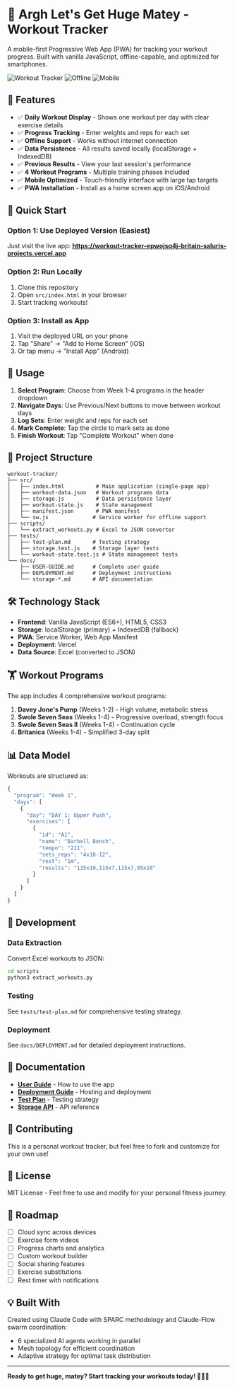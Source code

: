 # 💪 Argh Let's Get Huge Matey - Workout Tracker

A mobile-first Progressive Web App (PWA) for tracking your workout progress. Built with vanilla JavaScript, offline-capable, and optimized for smartphones.

![Workout Tracker](https://img.shields.io/badge/PWA-Ready-blue)
![Offline](https://img.shields.io/badge/Offline-Capable-green)
![Mobile](https://img.shields.io/badge/Mobile-Optimized-orange)

## 🎯 Features

- ✅ **Daily Workout Display** - Shows one workout per day with clear exercise details
- ✅ **Progress Tracking** - Enter weights and reps for each set
- ✅ **Offline Support** - Works without internet connection
- ✅ **Data Persistence** - All results saved locally (localStorage + IndexedDB)
- ✅ **Previous Results** - View your last session's performance
- ✅ **4 Workout Programs** - Multiple training phases included
- ✅ **Mobile Optimized** - Touch-friendly interface with large tap targets
- ✅ **PWA Installation** - Install as a home screen app on iOS/Android

## 🚀 Quick Start

### Option 1: Use Deployed Version (Easiest)
Just visit the live app: **https://workout-tracker-epwojsq4j-britain-saluris-projects.vercel.app**

### Option 2: Run Locally
1. Clone this repository
2. Open `src/index.html` in your browser
3. Start tracking workouts!

### Option 3: Install as App
1. Visit the deployed URL on your phone
2. Tap "Share" → "Add to Home Screen" (iOS)
3. Or tap menu → "Install App" (Android)

## 📱 Usage

1. **Select Program**: Choose from Week 1-4 programs in the header dropdown
2. **Navigate Days**: Use Previous/Next buttons to move between workout days
3. **Log Sets**: Enter weight and reps for each set
4. **Mark Complete**: Tap the circle to mark sets as done
5. **Finish Workout**: Tap "Complete Workout" when done

## 📂 Project Structure

```
workout-tracker/
├── src/
│   ├── index.html          # Main application (single-page app)
│   ├── workout-data.json   # Workout programs data
│   ├── storage.js          # Data persistence layer
│   ├── workout-state.js    # State management
│   ├── manifest.json       # PWA manifest
│   └── sw.js              # Service worker for offline support
├── scripts/
│   └── extract_workouts.py # Excel to JSON converter
├── tests/
│   ├── test-plan.md       # Testing strategy
│   ├── storage.test.js    # Storage layer tests
│   └── workout-state.test.js # State management tests
└── docs/
    ├── USER-GUIDE.md      # Complete user guide
    ├── DEPLOYMENT.md      # Deployment instructions
    └── storage-*.md       # API documentation
```

## 🛠️ Technology Stack

- **Frontend**: Vanilla JavaScript (ES6+), HTML5, CSS3
- **Storage**: localStorage (primary) + IndexedDB (fallback)
- **PWA**: Service Worker, Web App Manifest
- **Deployment**: Vercel
- **Data Source**: Excel (converted to JSON)

## 🏋️ Workout Programs

The app includes 4 comprehensive workout programs:

1. **Davey Jone's Pump** (Weeks 1-2) - High volume, metabolic stress
2. **Swole Seven Seas** (Weeks 1-4) - Progressive overload, strength focus
3. **Swole Seven Seas II** (Weeks 1-4) - Continuation cycle
4. **Britanica** (Weeks 1-4) - Simplified 3-day split

## 📊 Data Model

Workouts are structured as:
```javascript
{
  "program": "Week 1",
  "days": [
    {
      "day": "DAY 1: Upper Push",
      "exercises": [
        {
          "id": "A1",
          "name": "Barbell Bench",
          "tempo": "211",
          "sets_reps": "4x10-12",
          "rest": "1m",
          "results": "115x10,115x7,115x7,95x10"
        }
      ]
    }
  ]
}
```

## 🔧 Development

### Data Extraction
Convert Excel workouts to JSON:
```bash
cd scripts
python3 extract_workouts.py
```

### Testing
See `tests/test-plan.md` for comprehensive testing strategy.

### Deployment
See `docs/DEPLOYMENT.md` for detailed deployment instructions.

## 📖 Documentation

- **[User Guide](docs/USER-GUIDE.md)** - How to use the app
- **[Deployment Guide](docs/DEPLOYMENT.md)** - Hosting and deployment
- **[Test Plan](tests/test-plan.md)** - Testing strategy
- **[Storage API](docs/storage-api-reference.md)** - API reference

## 🤝 Contributing

This is a personal workout tracker, but feel free to fork and customize for your own use!

## 📝 License

MIT License - Feel free to use and modify for your personal fitness journey.

## 🎯 Roadmap

- [ ] Cloud sync across devices
- [ ] Exercise form videos
- [ ] Progress charts and analytics
- [ ] Custom workout builder
- [ ] Social sharing features
- [ ] Exercise substitutions
- [ ] Rest timer with notifications

## 💡 Built With

Created using Claude Code with SPARC methodology and Claude-Flow swarm coordination:
- 6 specialized AI agents working in parallel
- Mesh topology for efficient coordination
- Adaptive strategy for optimal task distribution

---

**Ready to get huge, matey? Start tracking your workouts today! 🏴‍☠️💪**

